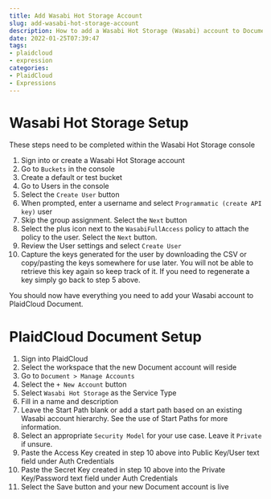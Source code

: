 ```yaml
---
title: Add Wasabi Hot Storage Account
slug: add-wasabi-hot-storage-account
description: How to add a Wasabi Hot Storage (Wasabi) account to Document
date: 2022-01-25T07:39:47
tags:
- plaidcloud
- expression
categories:
- PlaidCloud
- Expressions
---
```



# Wasabi Hot Storage Setup


These steps need to be completed within the Wasabi Hot Storage console


1. Sign into or create a Wasabi Hot Storage account
2. Go to `Buckets` in the console
3. Create a default or test bucket
4. Go to Users in the console
5. Select the `Create User` button
6. When prompted, enter a username and select `Programmatic (create API key)` user
7. Skip the group assignment. Select the `Next` button
8. Select the plus icon next to the `WasabiFullAccess` policy to attach the policy to the user. Select the `Next` button.
9. Review the User settings and select `Create User`
10. Capture the keys generated for the user by downloading the CSV or copy/pasting the keys somewhere for use later. You will not be able to retrieve this key again so keep track of it. If you need to regenerate a key simply go back to step 5 above.

You should now have everything you need to add your Wasabi account to PlaidCloud Document.



# PlaidCloud Document Setup


1. Sign into PlaidCloud
2. Select the workspace that the new Document account will reside
3. Go to `Document > Manage Accounts`
4. Select the `+ New Account` button
5. Select `Wasabi Hot Storage` as the Service Type
6. Fill in a name and description
7. Leave the Start Path blank or add a start path based on an existing Wasabi account hierarchy. See the use of Start Paths for more information.
8. Select an appropriate `Security Model` for your use case. Leave it `Private` if unsure.
9. Paste the Access Key created in step 10 above into Public Key/User text field under Auth Credentials
10. Paste the Secret Key created in step 10 above into the Private Key/Password text field under Auth Credentials
11. Select the Save button and your new Document account is live
